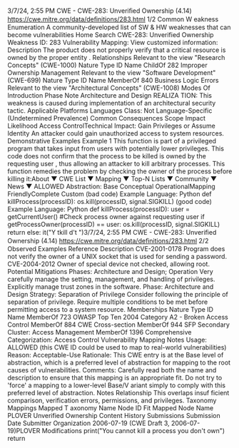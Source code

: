 3/7/24, 2:55 PM CWE - CWE-283: Unveriﬁed Ownership (4.14)
https://cwe.mitre.org/data/deﬁnitions/283.html 1/2
Common W eakness Enumeration
A community-developed list of SW & HW weaknesses that can become
vulnerabilities
Home Search
CWE-283: Unverified Ownership
Weakness ID: 283
Vulnerability Mapping: 
View customized information:
 Description
The product does not properly verify that a critical resource is owned by the proper entity .
 Relationships
 Relevant to the view "Research Concepts" (CWE-1000)
Nature Type ID Name
ChildOf 282 Improper Ownership Management
 Relevant to the view "Software Development" (CWE-699)
Nature Type ID Name
MemberOf 840 Business Logic Errors
 Relevant to the view "Architectural Concepts" (CWE-1008)
 Modes Of Introduction
Phase Note
Architecture and Design REALIZA TION: This weakness is caused during implementation of an architectural security tactic.
 Applicable Platforms
Languages
Class: Not Language-Specific (Undetermined Prevalence)
 Common Consequences
Scope Impact Likelihood
Access ControlTechnical Impact: Gain Privileges or Assume Identity
An attacker could gain unauthorized access to system resources.
 Demonstrative Examples
Example 1
This function is part of a privileged program that takes input from users with potentially lower privileges.
This code does not confirm that the process to be killed is owned by the requesting user , thus allowing an attacker to kill arbitrary
processes.
This function remedies the problem by checking the owner of the process before killing it:About ▼ CWE List ▼ Mapping ▼ Top-N Lists ▼ Community ▼ News ▼
ALLOWED
Abstraction: Base
Conceptual OperationalMapping
FriendlyComplete Custom
(bad code) Example Language: Python 
def killProcess(processID):
os.kill(processID, signal.SIGKILL)
(good code) Example Language: Python 
def killProcess(processID):
user = getCurrentUser()
#Check process owner against requesting user
if getProcessOwner(processID) == user:
os.kill(processID, signal.SIGKILL)
return
else:
it("Y tkill d't ")3/7/24, 2:55 PM CWE - CWE-283: Unveriﬁed Ownership (4.14)
https://cwe.mitre.org/data/deﬁnitions/283.html 2/2
 Observed Examples
Reference Description
CVE-2001-0178 Program does not verify the owner of a UNIX socket that is used for sending a password.
CVE-2004-2012 Owner of special device not checked, allowing root.
 Potential Mitigations
Phases: Architecture and Design; Operation
Very carefully manage the setting, management, and handling of privileges. Explicitly manage trust zones in the software.
Phase: Architecture and Design
Strategy: Separation of Privilege
Consider following the principle of separation of privilege. Require multiple conditions to be met before permitting access to a
system resource.
 Memberships
Nature Type ID Name
MemberOf 723 OWASP Top Ten 2004 Category A2 - Broken Access Control
MemberOf 884 CWE Cross-section
MemberOf 944 SFP Secondary Cluster: Access Management
MemberOf 1396 Comprehensive Categorization: Access Control
 Vulnerability Mapping Notes
Usage: ALLOWED (this CWE ID could be used to map to real-world vulnerabilities)
Reason: Acceptable-Use
Rationale:
This CWE entry is at the Base level of abstraction, which is a preferred level of abstraction for mapping to the root causes of
vulnerabilities.
Comments:
Carefully read both the name and description to ensure that this mapping is an appropriate fit. Do not try to 'force' a mapping to a
lower-level Base/V ariant simply to comply with this preferred level of abstraction.
 Notes
Relationship
This overlaps insuf ficient comparison, verification errors, permissions, and privileges.
 Taxonomy Mappings
Mapped T axonomy Name Node ID Fit Mapped Node Name
PLOVER Unverified Ownership
 Content History
 Submissions
Submission Date Submitter Organization
2006-07-19
(CWE Draft 3, 2006-07-19)PLOVER
 Modifications
print("You cannot kill a process you don't own")
return